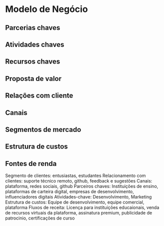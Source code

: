 <h1>Modelo de Negócio</h1>
<h2>Parcerias chaves</h2>
  <p></p>
<h2>Atividades chaves</h2>
  <p></p>
<h2>Recursos chaves</h2>
  <p></p>
<h2>Proposta de valor</h2>
  <p></p>
<h2>Relações com cliente</h2>
  <p></p>
<h2>Canais</h2>
  <p></p>
<h2>Segmentos de mercado</h2>
  <p></p>
<h2>Estrutura de custos</h2>
  <p></p>
<h2>Fontes de renda</h2>
  <p>Segmento de clientes: entusiastas, estudantes
Relacionamento com clientes: suporte técnico remoto, github, feedback e sugestões
Canais: plataforma, redes sociais, github
Parceiros chaves: Instituições de ensino, plataformas de carteira digital, empresas de desenvolvimento, influenciadores digitais
Atividades-chave: Desenvolvimento, Marketing
Estrutura de custos: Equipe de desenvolvimento, equipe comercial, plataforma
Fluxos de receita: Licença para instituições educaionais, venda de recursos virtuais da plataforma, assinatura premium, publicidade de patrocinio, certificações de curso
</p>
